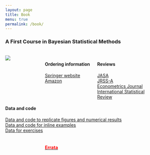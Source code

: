 ```yaml
---
layout: page
title: Book
menu: true
permalink: /book/
---
```



### A First Course in Bayesian Statistical Methods


<br> 

<div style="float: left; width: 25%;">
<img src="http://www.stat.duke.edu/~pdh10/FCBS/Misc/bookcover.jpg">
</div>

<div style="float: left; width: 33%;">
<h4>Ordering information </h4>
<a href="http://www.springer.com/statistics/statistical+theory+and+methods/book/978-0-387-92299-7">Springer website</a>   <br>
<a href="http://www.amazon.com/Bayesian-Statistical-Methods-Springer-Statistics/dp/0387922997">Amazon</a>
</div>



<div style="float: left; width: 33%;">
<h4>Reviews</h4> 
<a href="http://pubs.amstat.org/doi/abs/10.1198/jasa.2010.br1006">JASA</a> <br>
<a href="http://onlinelibrary.wiley.com/doi/10.1111/j.1467-985X.2010.00646_7.x/abstract">JRSS-A</a>   <br> 
<a href="http://onlinelibrary.wiley.com/doi/10.1111/j.1368-423X.2009.00306.x/abstract">Econometrics Journal</a>  <br>
<a href="http://onlinelibrary.wiley.com/doi/10.1111/j.1751-5823.2010.00109_17.x/abstract">International Statistical Review</a> 
</div>



<div style="float: left; width: 75%;">
<h4>Data and code</h4>
<a href="http://www.stat.duke.edu/~pdh10/FCBS/Replication/">Data and code to replicate figures and numerical results</a> <br>
<a href="http://www.stat.duke.edu/~pdh10/FCBS/Inline/">Data and code for inline examples</a> <br>
<a href="http://www.stat.duke.edu/~pdh10/FCBS/Exercises/">Data for exercises</a> <br> 
<br>
</div>



<div style="float: right; width: 75%;">
<a href="http://www.stat.duke.edu/~pdh10/FCBS/Misc/errata.txt"><h4><font color="red">Errata</font></h4></a>
</div>



